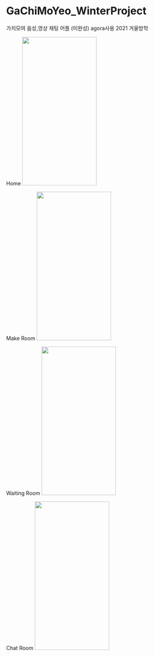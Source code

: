 # GaChiMoYeo_WinterProject
 가치모여 음성,영상 채팅 어플 (미완성) agora사용 2021 겨울방학
 
Home
<img src="https://user-images.githubusercontent.com/49176310/159201373-43bfb641-489e-436a-9f18-4cd8e3b9a8b4.png" width="200" height="400"/>

Make Room
<img src="https://user-images.githubusercontent.com/49176310/159201387-7207b6d3-8c5e-4cd0-9ad0-5f1ce9941506.png" width="200" height="400"/>

Waiting Room
<img src="https://user-images.githubusercontent.com/49176310/159201378-baae6f71-e27e-4289-b4e2-b0ac1976951d.png" width="200" height="400"/>

Chat Room
<img src="https://user-images.githubusercontent.com/49176310/159201348-839c5a20-09b9-4174-8eea-102d50142b8c.png" width="200" height="400"/>

